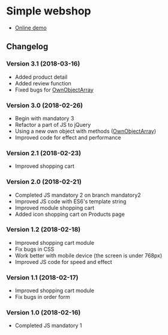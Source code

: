 # Simple webshop
* [Online demo](https://www.vlexikon.com/demo/js-mandatory-web-shop-3/views/products.html)

## Changelog
### Version 3.1 (2018-03-16)
* Added product detail
* Added review function
* Fixed bugs for [OwnObjectArray](https://github.com/nguyenkhois/library/tree/master/javascript)
### Version 3.0 (2018-02-26)
* Begin with mandatory 3
* Refactor a part of JS to jQuery
* Using a new own object with methods ([OwnObjectArray](https://github.com/nguyenkhois/library/tree/master/javascript))
* Improved code for effect and performance 
### Version 2.1 (2018-02-23)
* Improved shopping cart
### Version 2.0 (2018-02-21)
* Completed JS mandatory 2 on branch mandatory2
* Improved JS code with ES6's template string
* Improved module shopping cart
* Added icon shopping cart on Products page
### Version 1.2 (2018-02-18)
* Improved shopping cart module
* Fix bugs in CSS
* Work better with mobile device (the screen is under 768px)
* Improved JS code for speed and effect

### Version 1.1 (2018-02-17)
* Improved shopping cart module
* Fix bugs in order form

### Version 1.0 (2018-02-16)
* Completed JS mandatory 1